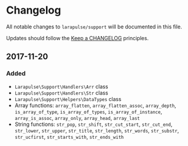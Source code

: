 # Changelog

All notable changes to `larapulse/support` will be documented in this file.

Updates should follow the [Keep a CHANGELOG](http://keepachangelog.com/) principles.

## 2017-11-20

### Added
- `Larapulse\Support\Handlers\Arr` class
- `Larapulse\Support\Handlers\Str` class
- `Larapulse\Support\Helpers\DataTypes` class
- Array functions: `array_flatten`, `array_flatten_assoc`, `array_depth`, `is_array_of_type`, `is_array_of_types`, `is_array_of_instance`, `array_is_assoc`, `array_only`, `array_head`, `array_last`
- String functions: `str_pop`, `str_shift`, `str_cut_start`, `str_cut_end`, `str_lower`, `str_upper`, `str_title`, `str_length`, `str_words`, `str_substr`, `str_ucfirst`, `str_starts_with`, `str_ends_with`
